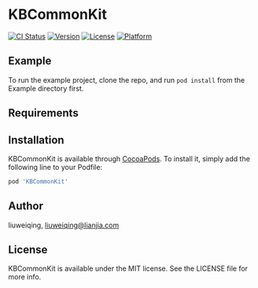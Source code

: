 # KBCommonKit

[![CI Status](http://img.shields.io/travis/liuweiqing/KBCommonKit.svg?style=flat)](https://travis-ci.org/liuweiqing/KBCommonKit)
[![Version](https://img.shields.io/cocoapods/v/KBCommonKit.svg?style=flat)](http://cocoapods.org/pods/KBCommonKit)
[![License](https://img.shields.io/cocoapods/l/KBCommonKit.svg?style=flat)](http://cocoapods.org/pods/KBCommonKit)
[![Platform](https://img.shields.io/cocoapods/p/KBCommonKit.svg?style=flat)](http://cocoapods.org/pods/KBCommonKit)

## Example

To run the example project, clone the repo, and run `pod install` from the Example directory first.

## Requirements

## Installation

KBCommonKit is available through [CocoaPods](http://cocoapods.org). To install
it, simply add the following line to your Podfile:

```ruby
pod 'KBCommonKit'
```

## Author

liuweiqing, liuweiqing@lianjia.com

## License

KBCommonKit is available under the MIT license. See the LICENSE file for more info.
